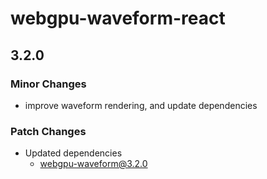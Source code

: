 # webgpu-waveform-react

## 3.2.0

### Minor Changes

- improve waveform rendering, and update dependencies

### Patch Changes

- Updated dependencies
  - webgpu-waveform@3.2.0
